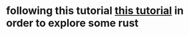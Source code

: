 # following this tutorial  [this tutorial](https://bfnightly.bracketproductions.com/rustbook/chapter_0.html) in order to explore some rust

